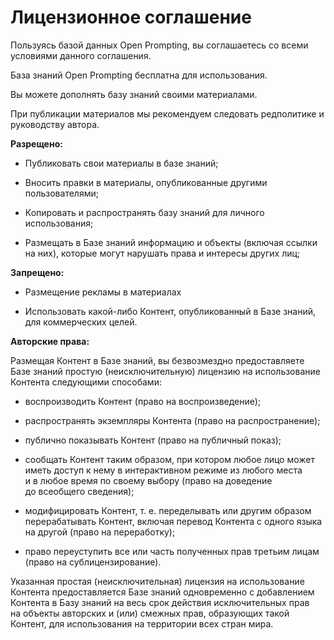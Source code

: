 # Лицензионное соглашение

Пользуясь базой данных Open Prompting, вы соглашаетесь со всеми условиями данного соглашения.

База знаний Open Prompting бесплатна для использования.

Вы можете дополнять базу знаний своими материалами.

При публикации материалов мы рекомендуем следовать редполитике и руководству автора.

**Разрещено:**

 * Публиковать свои материалы в базе знаний;

 * Вносить правки в материалы, опубликованные другими пользователями;

 * Копировать и распространять базу знаний для личного использования;

 * Размещать в Базе знаний информацию и объекты (включая ссылки на них), которые могут нарушать права и интересы других лиц;

**Запрещено:**

 * Размещение рекламы в материалах

 * Использовать какой-либо Контент, опубликованный в Базе знаний, для коммерческих целей.

**Авторские права:**

Размещая Контент в Базе знаний, вы безвозмездно предоставляете Базе знаний простую (неисключительную) лицензию на использование Контента следующими способами:

  * воспроизводить Контент (право на воспроизведение);

  * распространять экземпляры Контента (право на распространение);

  * публично показывать Контент (право на публичный показ);

  * сообщать Контент таким образом, при котором любое лицо может иметь доступ к нему в интерактивном режиме из любого места и в любое время по своему выбору (право на доведение до всеобщего сведения);

  * модифицировать Контент, т. е. переделывать или другим образом перерабатывать Контент, включая перевод Контента с одного языка на другой (право на переработку);

  * право переуступить все или часть полученных прав третьим лицам (право на сублицензирование).

Указанная простая (неисключительная) лицензия на использование Контента предоставляется Базе знаний одновременно с добавлением Контента в Базу знаний на весь срок действия исключительных прав на объекты авторских и (или) смежных прав, образующих такой Контент, для использования на территории всех стран мира.
